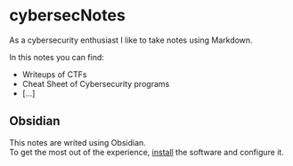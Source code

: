 # cybersecNotes
As a cybersecurity enthusiast I like to take notes using Markdown. <br/>

In this notes you can find:
- Writeups of CTFs
- Cheat Sheet of Cybersecurity programs
- [...]

## Obsidian
This notes are writed using Obsidian. <br/>
To get the most out of the experience, [install](https://obsidian.md/) the software and configure it.